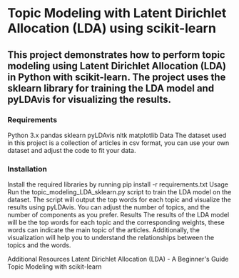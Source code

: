 # Topic Modeling with Latent Dirichlet Allocation (LDA) using scikit-learn
## This project demonstrates how to perform topic modeling using Latent Dirichlet Allocation (LDA) in Python with scikit-learn. The project uses the sklearn library for training the LDA model and pyLDAvis for visualizing the results.

### Requirements
Python 3.x
pandas
sklearn
pyLDAvis
nltk
matplotlib
Data
The dataset used in this project is a collection of articles in csv format, you can use your own dataset and adjust the code to fit your data.

### Installation
Install the required libraries by running pip install -r requirements.txt
Usage
Run the topic_modeling_LDA_sklearn.py script to train the LDA model on the dataset.
The script will output the top words for each topic and visualize the results using pyLDAvis.
You can adjust the number of topics, and the number of components as you prefer.
Results
The results of the LDA model will be the top words for each topic and the corresponding weights, these words can indicate the main topic of the articles. Additionally, the visualization will help you to understand the relationships between the topics and the words.

Additional Resources
Latent Dirichlet Allocation (LDA) - A Beginner's Guide
Topic Modeling with scikit-learn

